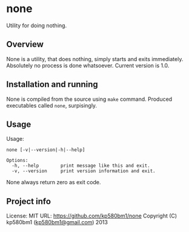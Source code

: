 none
====

Utility for doing nothing.

Overview
--------
None is a utility, that does nothing, simply starts and exits immediately.
Absolutely no process is done whatsoever.
Current version is 1.0.

Installation and running
------------------------

None is compiled from the source using `make` command.
Produced executables called `none`, surpisingly.

Usage
-----
Usage:

	none [-v|--version|-h|--help]
	
	Options:
	  -h, --help        print message like this and exit.
	  -v, --version     print version information and exit.

None always return zero as exit code.

Project info
------------
License: MIT
URL: https://github.com/kp580bm1/none
Copyright (C) kp580bm1 (kp580bm1@gmail.com) 2013
